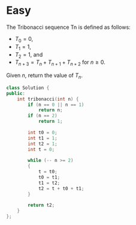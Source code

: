 # Easy

The Tribonacci sequence Tn is defined as follows:

- $T_0 = 0$,
- $T_1 = 1$,
- $T_2 = 1$, and
- $T_{n+3} = T_n + T_{n+1} + T_{n+2}$ for $n \geq 0$.

Given $n$, return the value of $T_n$.

```cpp
class Solution {
public:
    int tribonacci(int n) {
        if (n == 0 || n == 1)
            return n;
        if (n == 2)
            return 1;
        
        int t0 = 0;
        int t1 = 1;
        int t2 = 1;
        int t = 0;
        
        while (-- n >= 2)
        {
            t = t0;
            t0 = t1;
            t1 = t2;
            t2 = t + t0 + t1;
        }
        
        return t2;
    }
};
```
